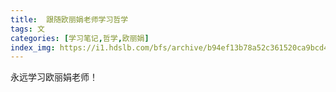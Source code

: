 ```yaml
---
title:  跟随欧丽娟老师学习哲学
tags: 文
categories: [学习笔记,哲学,欧丽娟]
index_img: https://i1.hdslb.com/bfs/archive/b94ef13b78a52c361520ca9bcd451d677995ef1b.jpg
---
```


永远学习欧丽娟老师！